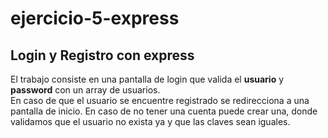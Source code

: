 # ejercicio-5-express
## Login y Registro con express  
El trabajo consiste en una pantalla de login que valida el **usuario** y **password** con un array de usuarios.  
En caso de que el usuario se encuentre registrado se redirecciona a una pantalla de inicio. En caso de no tener una cuenta puede crear una, donde validamos que el usuario no exista ya y que las claves sean iguales.
